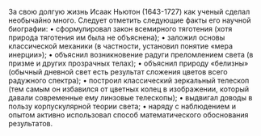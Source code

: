За свою долгую жизнь Исаак Ньютон (1643-1727) как ученый сделал необычайно много. Следует отметить следующие факты его научной биографии:
• сформулировал закон всемирного тяготения (хотя природа тяготения им была не объяснена);
• заложил основы классической механики (в частности, установил понятие «мера инерции»);
• объяснил возникновение радуги преломлением света (в призме и других прозрачных телах);
• объяснил природу «белизны» (обычный дневной свет есть резуль­тат сложения цветов всего радужного спектра);
• построил классический зеркальный телескоп (тем самым он изба­вился от цветных колец в изображении, который давали современ­ные ему линзовые телескопы);
• выдвигал доводы в пользу корпускулярной теории света;
• наряду с наблюдением и опытом активно использовал способ ма­тематического обоснования результатов.
